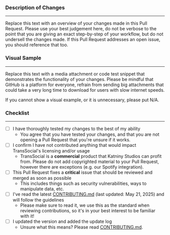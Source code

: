 ### Description of Changes
---
Replace this text with an overview of your changes made in this Pull Request. Please use your best judgement here, do not be verbose to the point that you are giving an exact step-by-step of your workflow, but do not undersell the changes made. If this Pull Request addresses an open issue, you should reference that too.

### Visual Sample
---
Replace this text with a media attachment or code test snippet that demonstrates the functionality of your changes. Please be mindful that GitHub is a platform for everyone, refrain from sending big attachments that could take a very long time to download for users with slow internet speeds.

If you cannot show a visual example, or it is unnecessary, please put N/A.

### Checklist
---

- [ ] I have thoroughly tested my changes to the best of my ability
  - You agree that you have tested your changes, and that you are not opening a Pull Request that you're unsure if it works.
- [ ] I confirm I have not contributed anything that would impact TransSocial's licensing and/or usage
  - TransSocial is a **commercial** product that Katniny Studios can profit from. Please do not add copyrighted material to your Pull Request, however there are exceptions (e.g. our Spotify integration).
- [ ] This Pull Request fixes a **critical** issue that should be reviewed and merged as soon as possible
  - This includes things such as security vulnerabilities, ways to manipulate data, etc.
- [ ] I've read the latest [CONTRIBUTING.md](https://github.com/katniny/transsocial/blob/main/CONTRIBUTING.md) (last updated: May 21, 2025) and will follow the guidelines
  - Please make sure to read it, we use this as the standard when reviewing contributions, so it's in your best interest to be familiar with it!
- [ ] I updated the version and added the update log
  - Unsure what this means? Please read [CONTRIBUTING.md](https://github.com/katniny/transsocial/blob/main/CONTRIBUTING.md).
<!--- [ ] My changes will work with TransSocial's Soluna browser engine.
  - If you're unsure, see what we support [here](https://github.com/katniny/soluna/blob/main/SUPPORTED_WEB.md). Don't worry if it's not, we can add the necessary elements, however it may delay the merging of your Pull Request.-->